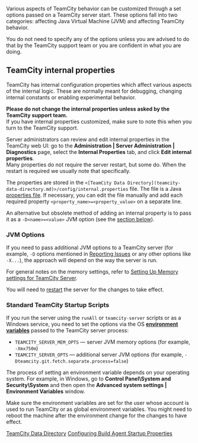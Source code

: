 [//]: # (title: Configuring TeamCity Server Startup Properties)
[//]: # (auxiliary-id: Configuring TeamCity Server Startup Properties)

Various aspects of TeamCity behavior can be customized through a set options passed on a TeamCity server start. These options fall into two categories: affecting Java Virtual Machine (JVM) and affecting TeamCity behavior.

<note>

You do not need to specify any of the options unless you are advised to do that by the TeamCity support team or you are confident in what you are doing.
</note>

## TeamCity internal properties 

TeamCity has internal configuration properties which affect various aspects of the internal logic. These are normally meant for debugging, changing internal constants or enabling experimental behavior.

__Please do not change the internal properties unless asked by the TeamCity support team.__   
If you have internal properties customized, make sure to note this when you turn to the TeamCity support.

Server administrators can review and edit internal properties in the TeamCity web UI: go to the __Administration | Server Administration | Diagnostics__ page, select the __Internal Properties__ tab, and click __Edit internal properties__.   
Many properties do not require the server restart, but some do. When the restart is required we usually note that specifically.

The properties are stored in the `<[TeamCity Data Directory](teamcity-data-directory.md)>/config/internal.properties` file. The file is a Java [properties file](http://en.wikipedia.org/wiki/.properties). If necessary, you can edit the file manually and add each required property `<property_name>=<property_value>` on a separate line.

An alternative but obsolete method of adding an internal property is to pass it as a `-D<name>=<value>` JVM option (see the [section below](#JVM+Options)).

### JVM Options

If you need to pass additional JVM options to a TeamCity server (for example, `-D` options mentioned in [Reporting Issues](reporting-issues.md) or any other options like `-X...`), the approach will depend on the way the server is run.

For general notes on the memory settings, refer to [Setting Up Memory settings for TeamCity Server](installing-and-configuring-the-teamcity-server.md#Setting+Up+Memory+settings+for+TeamCity+Server).

You will need to [restart](installing-and-configuring-the-teamcity-server.md#Starting+TeamCity+server) the server for the changes to take effect.

### Standard TeamCity Startup Scripts

If you run the server using the `runAll` or `teamcity-server` scripts or as a Windows service, you need to set the options via the OS __[environment variables](http://en.wikipedia.org/wiki/Environment_variable)__ passed to the TeamCity server process:
* `TEAMCITY_SERVER_MEM_OPTS` — server JVM memory options (for example, `-Xmx750m`)
* `TEAMCITY_SERVER_OPTS` — additional server JVM options (for example, `-Dteamcity.git.fetch.separate.process=false`)

The process of setting an environment variable depends on your operating system. For example, in Windows, go to __Control Panel\System and Security\System__ and then open the __Advanced system settings | Environment Variables__ window.

Make sure the environment variables are set for the user whose account is used to run TeamCity or as global environment variables. You might need to reboot the machine after the environment change for the changes to have effect.

 <seealso>
        <category ref="concepts">
            <a href="teamcity-data-directory.md">TeamCity Data Directory</a>
        </category>
        <category ref="admin-guide">
            <a href="configuring-build-agent-startup-properties.md">Configuring Build Agent Startup Properties</a>
        </category>
</seealso>

